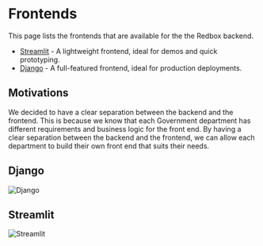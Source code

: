 # Frontends

This page lists the frontends that are available for the the Redbox backend.

- [Streamlit](https://github.com/i-dot-ai/redbox-copilot-streamlit) -  A lightweight frontend, ideal for demos and quick prototyping.
- [Django](https://github.com/i-dot-ai/redbox-copilot/tree/main/django_app) - A full-featured frontend, ideal for production deployments.

## Motivations

We decided to have a clear separation between the backend and the frontend. This is because we know that each Government department has different requirements and business logic for the front end. By having a clear separation between the backend and the frontend, we can allow each department to build their own front end that suits their needs.

## Django

![Django](../assets/redbox_django_ui.gif)

## Streamlit

![Streamlit](../assets/streamlit_chat.gif)
